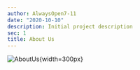 ```yaml
---
author: AlwaysOpen7-11
date: "2020-10-10"
description: Initial project description
sec: 1
title: About Us
---
```

![AboutUs](post/images_files/AboutUs.png){width=300px}